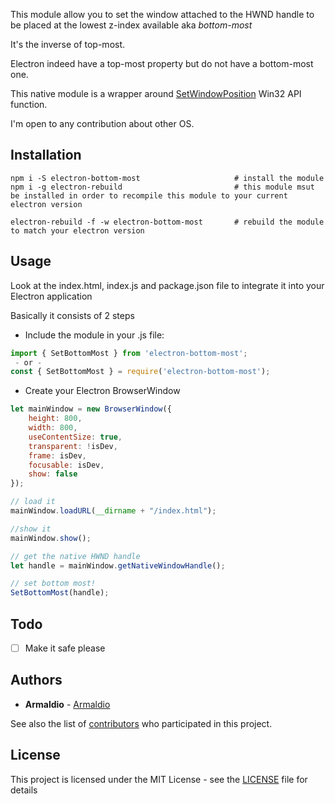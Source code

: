 This module allow you to set the window attached to the HWND handle to be placed at the lowest z-index available aka *bottom-most*

It's the inverse of top-most.

Electron indeed have a top-most property but do not have a bottom-most one.

This native module is a wrapper around [SetWindowPosition](https://msdn.microsoft.com/en-us/library/windows/desktop/ms633545(v=vs.85).aspx) Win32 API function.

I'm open to any contribution about other OS.

## Installation

```shell
npm i -S electron-bottom-most                     # install the module
npm i -g electron-rebuild                         # this module msut be installed in order to recompile this module to your current electron version

electron-rebuild -f -w electron-bottom-most       # rebuild the module to match your electron version
```

## Usage
Look at the index.html, index.js and package.json file to integrate it into your Electron application

Basically it consists of 2 steps

* Include the module in your .js file:
```js
import { SetBottomMost } from 'electron-bottom-most';
 - or -
const { SetBottomMost } = require('electron-bottom-most');
```
* Create your Electron BrowserWindow
```js
let mainWindow = new BrowserWindow({
    height: 800,
    width: 800,
    useContentSize: true,
    transparent: !isDev,
    frame: isDev,
    focusable: isDev,
    show: false
});

// load it
mainWindow.loadURL(__dirname + "/index.html");

//show it
mainWindow.show();

// get the native HWND handle
let handle = mainWindow.getNativeWindowHandle();

// set bottom most!
SetBottomMost(handle);

```

## Todo
- [ ] Make it safe please


## Authors

* **Armaldio** - [Armaldio](https://github.com/armaldio)

See also the list of [contributors](https://github.com/armaldio/electron-bottom-most/contributors) who participated in this project.

## License

This project is licensed under the MIT License - see the [LICENSE](LICENSE) file for details
